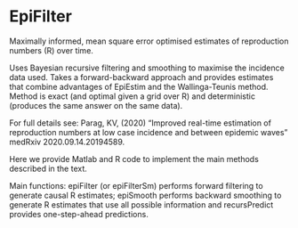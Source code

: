 # EpiFilter
Maximally informed, mean square error optimised estimates of reproduction numbers (R) over time.

Uses Bayesian recursive filtering and smoothing to maximise the incidence data used. 
Takes a forward-backward approach and provides estimates that combine advantages of EpiEstim and the Wallinga-Teunis method.
Method is exact (and optimal given a grid over R) and deterministic (produces the same answer on the same data).

For full details see: 
Parag, KV, (2020) “Improved real-time estimation of reproduction numbers at low case incidence and between epidemic waves” medRxiv 2020.09.14.20194589.

Here we provide Matlab and R code to implement the main methods described in the text.

Main functions: epiFilter (or epiFilterSm) performs forward filtering to generate causal R estimates; epiSmooth performs backward smoothing to generate R estimates that use all possible information and recursPredict provides one-step-ahead predictions.
